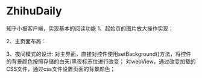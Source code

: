 # ZhihuDaily
知乎小报客户端，实现基本的阅读功能
1、起始页的图片放大操作实现：
	 

2、主页面布局：
	


3、夜间模式的设计:
	对主界面，直接对控件使用setBackground()方法，将控件的背景颜色按照存储的白天/黑夜标志位进行改变；
	对webView，通过改变加载的CSS文件，通过css文件设置页面的背景颜色；
